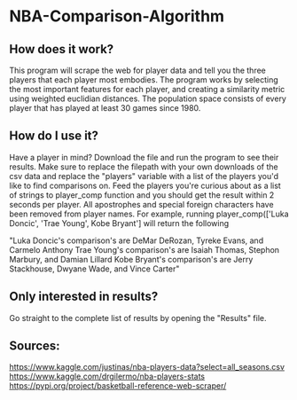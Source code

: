 # NBA-Comparison-Algorithm

## How does it work?
This program will scrape the web for player data and tell you the three players that each player most embodies. The program works by selecting the most important features for each player, and creating a similarity metric using weighted euclidian distances. The population space consists of every player that has played at least 30 games since 1980.

## How do I use it?
Have a player in mind? Download the file and run the program to see their results. Make sure to replace the filepath with your own downloads of the csv data and replace the "players" variable with a list of the players you'd like to find comparisons on. Feed the players you're curious about as a list of strings to player_comp function and you should get the result within 2 seconds per player. All apostrophes and special foreign characters have been removed from player names. 
For example, running player_comp(['Luka Doncic', 'Trae Young', Kobe Bryant'] will return the following 

"Luka Doncic's comparison's are DeMar DeRozan, Tyreke Evans, and Carmelo Anthony
Trae Young's comparison's are Isaiah Thomas, Stephon Marbury, and Damian Lillard
Kobe Bryant's comparison's are Jerry Stackhouse, Dwyane Wade, and Vince Carter"

## Only interested in results? 
Go straight to the complete list of results by opening the "Results" file. 





## Sources:
https://www.kaggle.com/justinas/nba-players-data?select=all_seasons.csv
https://www.kaggle.com/drgilermo/nba-players-stats
https://pypi.org/project/basketball-reference-web-scraper/
